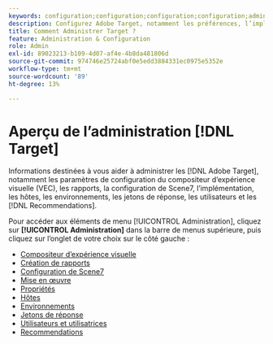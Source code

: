 ```yaml
---
keywords: configuration;configuration;configuration;configuration;administration
description: Configurez Adobe Target, notamment les préférences, l’implémentation, la gestion des utilisateurs, les propriétés, la configuration de Scene7, la gestion des hôtes et les jetons de réponse.
title: Comment Administrer Target ?
feature: Administration & Configuration
role: Admin
exl-id: 89023213-b109-4d07-af4e-4b8da481806d
source-git-commit: 974746e25724abf0e5edd3884331ec0975e5352e
workflow-type: tm+mt
source-wordcount: '89'
ht-degree: 13%

---
```


# Aperçu de l’administration [!DNL Target]

Informations destinées à vous aider à administrer les [!DNL Adobe Target], notamment les paramètres de configuration du compositeur d’expérience visuelle (VEC), les rapports, la configuration de Scene7, l’implémentation, les hôtes, les environnements, les jetons de réponse, les utilisateurs et les [!DNL Recommendations].

Pour accéder aux éléments de menu [!UICONTROL Administration], cliquez sur **[!UICONTROL Administration]** dans la barre de menus supérieure, puis cliquez sur l’onglet de votre choix sur le côté gauche :

* [Compositeur d’expérience visuelle](/help/main/administrating-target/visual-experience-composer-set-up.md)
* [Création de rapports](/help/main/administrating-target/reporting.md)
* [Configuration de Scene7](/help/main/administrating-target/scene7-settings.md)
* [Mise en œuvre](/help/main/c-implementing-target/implementing-target.md)
* [Propriétés](/help/main/administrating-target/c-user-management/property-channel/property-channel.md)
* [Hôtes](/help/main/administrating-target/hosts.md)
* [Environnements](/help/main/administrating-target/environments.md)
* [Jetons de réponse](/help/main/administrating-target/response-tokens.md)
* [Utilisateurs et utilisatrices](/help/main/administrating-target/c-user-management/user-management.md)
* [Recommendations](/help/main/administrating-target/recommendations-settings.md)
